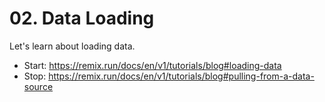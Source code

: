 # 02. Data Loading

Let's learn about loading data.

- Start: https://remix.run/docs/en/v1/tutorials/blog#loading-data
- Stop: https://remix.run/docs/en/v1/tutorials/blog#pulling-from-a-data-source
